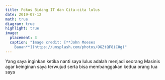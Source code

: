```yaml
---
title: Fokus Bidang IT dan Cita-cita lulus
date: 2019-07-12
math: true
diagram: true
highlight: true
image:
  placement: 3
  caption: "Image credit: [**John Moeses
    Bauan**](https://unsplash.com/photos/OGZtQF8iC0g)"
---
```

Yang saya inginkan ketika nanti saya lulus adalah menjadi seorang Masinis agar keinginan saya terwujud serta bisa membanggakan kedua orang tua saya